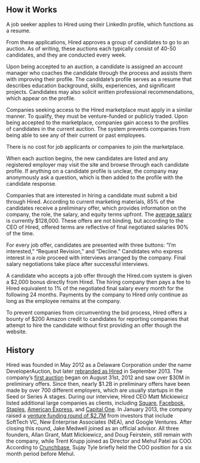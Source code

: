 ## How it Works

A job seeker applies to Hired using their LinkedIn profile, which functions as a resume. 

From these applications, Hired approves a group of candidates to go to an auction. As of writing, these auctions each typically consist of 40-50 candidates, and they are conducted every week.

Upon being accepted to an auction, a candidate is assigned an account manager who coaches the candidate through the process and assists them with improving their profile. The candidate’s profile serves as a resume that describes education background, skills, experiences, and significant projects. Candidates may also solicit written professional recommendations, which appear on the profile.

Companies seeking access to the Hired marketplace must apply in a similar manner. To qualify, they must be venture-funded or publicly traded. Upon being accepted to the marketplace, companies gain access to the profiles of candidates in the current auction. The system prevents companies from being able to see any of their current or past employees.

There is no cost for job applicants or companies to join the marketplace.

When each auction begins, the new candidates are listed and any registered employer may visit the site and browse through each candidate profile. If anything on a candidate profile is unclear, the company may anonymously ask a question, which is then added to the profile with the candidate response.

Companies that are interested in hiring a candidate must submit a bid through Hired. According to current marketing materials, 85% of the candidates receive a preliminary offer, which provides information on the company, the role, the salary, and equity terms upfront. The [average salary](http://www.forbes.com/sites/o/2013/10/30/hired-com-has-built-what-every-tech-company-wants-a-pipeline-of-top-technical-talent/) is currently $128,000. These offers are not binding, but according to the CEO of Hired, offered terms are reflective of final negotiated salaries 90% of the time.

For every job offer, candidates are presented with three buttons: “I’m interested,” “Request Revision,” and “Decline.” Candidates who express interest in a role proceed with interviews arranged by the company. Final salary negotiations take place after successful interviews.

A candidate who accepts a job offer through the Hired.com system is given a $2,000 bonus directly from Hired. The hiring company then pays a fee to Hired equivalent to 1% of the negotiated final salary every month for the following 24 months. Payments by the company to Hired only continue as long as the employee remains at the company. 

To prevent companies from circumventing the bid process, Hired offers a bounty of $200 Amazon credit to candidates for reporting companies that attempt to hire the candidate without first providing an offer though the website. 


## History

Hired was founded in May 2012 as a Delaware Corporation under the name DeveloperAuction, but later [rebranded as Hired](http://techcrunch.com/2013/09/17/developer-auction-is-hired-com/) in September 2013. The company’s [first auction](http://techcrunch.com/2012/09/06/quora-airbnb-others-made-30m-in-job-offers-to-engineers-in-first-2-weeks-of-developerauction/) began on August 31st, 2012 and saw over $30M in preliminary offers. Since then, nearly $1.2B in preliminary offers have been made by over 700 different employers, which are usually startups in the Seed or Series A stages. During our interview, Hired CEO Matt Mickiewicz listed additional large companies as clients, including [Square](http://squareup.com), [Facebook](http://facebook.com), [Staples](http://staples.com), [American Express](http://americanexpress.com), and [Capital One](http://capitalone.com). In January 2013, the company raised a [venture funding round of $2.7M](http://techcrunch.com/2013/03/14/developerauction/) from investors that include SoftTech VC, New Enterprise Associates (NEA), and Google Ventures. After closing this round, Jake Medwell joined as an official advisor. All three founders, Allan Grant, Matt Mickiewicz, and Doug Feirstein, still remain with the company, while Trent Krupp joined as Director and Mehul Patel as COO. According to [Crunchbase](http://www.crunchbase.com/company/hired), Sujay Tyle briefly held the COO position for a six month period before Mehul.
